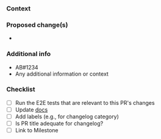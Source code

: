 <!--
Thank you for your contribution!

For more information check our contributors guide CONTRIBUTING.md (link below text box).

NOTE: This template is a guideline to help you to provide meaningful information for reviewers.
Feel free to edit, complete or extend this list while the PR is open.
-->
### Context
<!-- Please add background information on why this PR is opened. -->

### Proposed change(s)
<!-- Please provide a description of the change(s) here. -->
-

<!-- (uncomment if applicable)
### Related issue
- link to the issue
-->

### Additional info
<!-- Remove items that do not apply -->
- AB#1234
- Any additional information or context

### Checklist
<!-- Remove items that do not apply. For completed items, change [ ] to [x], or check after submitting. -->
<!-- more information in dev-docs/workflows/pull-request.md -->
- [ ] Run the E2E tests that are relevant to this PR's changes
- [ ] Update [docs](https://github.com/edgelesssys/constellation/tree/main/docs)
- [ ] Add labels (e.g., for changelog category)
- [ ] Is PR title adequate for changelog?
- [ ] Link to Milestone
